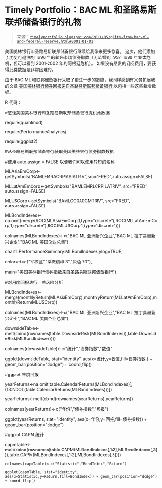 <!--yml

category: 未分类

date: 2024-05-18 15:16:01

-->

# Timely Portfolio：BAC ML 和圣路易斯联邦储备银行的礼物

> 来源：[`timelyportfolio.blogspot.com/2011/05/gifts-from-bac-ml-and-federal-reserve.html#0001-01-01`](http://timelyportfolio.blogspot.com/2011/05/gifts-from-bac-ml-and-federal-reserve.html#0001-01-01)

美国美林银行和圣路易斯联邦储备银行继续给我带来更多惊喜。 这次，他们添加了历史可追溯到 1998 年的新兴市场债券指数（无法看到 1997-1998 年亚太危机，但可以看到 2001-2002 年的阿根廷危机）。 如果没有昂贵的订阅费用，要获得此类数据是非常困难的。

由于 BAC ML 和联邦储备银行采取了更进一步的措施，我同样感到有义务扩展我的文章 [美国美林银行债券回报来自圣路易斯联邦储备银行](http://timelyportfolio.blogspot.com/2011/05/bank-of-america-merrill-lynch-bond.html) 以包括一些这些新增数据。

R 代码：

#感谢美国美林银行和圣路易斯联邦储备银行提供此数据

require(quantmod)

require(PerformanceAnalytics)

require(ggplot2)

#从圣路易斯联邦储备银行获取美国美林银行债券指数数据

#使用 auto.assign = FALSE 以便我们可以使用较短的名称

MLAsiaEmCorp<-getSymbols("BAMLEMRACRPIASIATRIV",src="FRED",auto.assign=FALSE)

MLLatAmEmCorp<-getSymbols("BAMLEMRLCRPILATRIV", src="FRED", auto.assign=FALSE)

MLUSCorp<-getSymbols("BAMLCC0A0CMTRIV", src="FRED", auto.assign=FALSE)

MLBondIndexes<-na.omit(merge(ROC(MLAsiaEmCorp,1,type="discrete"),ROC(MLLatAmEmCorp,1,type="discrete"),ROC(MLUSCorp,1,type="discrete")))

colnames(MLBondIndexes)<-c("BAC ML 亚洲新兴企业","BAC ML 拉丁美洲新兴企业","BAC ML 美国企业总集")

charts.PerformanceSummary(MLBondIndexes,ylog=TRUE,

colorset=c("军校蓝","深橄榄绿 3","灰色 70"),

main="美国美林银行债券指数来自圣路易斯联邦储备银行")

#对月度回报进行一些风险分析

MLBondIndexes<-merge(monthlyReturn(MLAsiaEmCorp),monthlyReturn(MLLatAmEmCorp),monthlyReturn(MLUSCorp))

colnames(MLBondIndexes)<-c("BAC ML 亚洲新兴企业","BAC ML 拉丁美洲新兴企业","BAC ML 美国企业总集")

downsideTable<-melt(cbind(rownames(table.DownsideRisk(MLBondIndexes)),table.DownsideRisk(MLBondIndexes))))

colnames(downsideTable)<-c("统计","债券指数","数值")

ggplot(downsideTable, stat="identity", aes(x=统计,y=数值,fill=债券指数)) + geom_bar(position="dodge") + coord_flip()

#ggplot 年度回报

yearReturns<-na.omit(table.CalendarReturns(MLBondIndexes)[,(13:NCOL(table.CalendarReturns(MLBondIndexes)))])

yearReturns<-melt(cbind(rownames(yearReturns),yearReturns))

colnames(yearReturns)<-c("年份","债券指数","回报")

ggplot(yearReturns, stat="identity", aes(x=年份,y=回报,fill=债券指数)) + geom_bar(position="dodge")

#ggplot CAPM 统计

capmTable<-melt(cbind(rownames(table.CAPM(MLBondIndexes[,1:2],MLBondIndexes[,3])),table.CAPM(MLBondIndexes[,1:2],MLBondIndexes[,3])))

`colnames(capmTable)<-c("Statistic","BondIndex","Return")`

`ggplot(capmTable, stat="identity", aes(x=Statistic,y=Return,fill=BondIndex)) + geom_bar(position="dodge") + coord_flip()`
